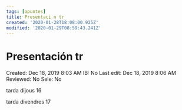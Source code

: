 ```yaml
---
tags: [apuntes]
title: Presentaci n tr
created: '2020-01-28T18:08:00.925Z'
modified: '2020-01-29T08:59:43.241Z'
---
```


# Presentación tr

Created: Dec 18, 2019 8:03 AM
IB: No
Last edit: Dec 18, 2019 8:06 AM
Reviewed: No
Sele: No

tarda dijous 16

tarda divendres 17

